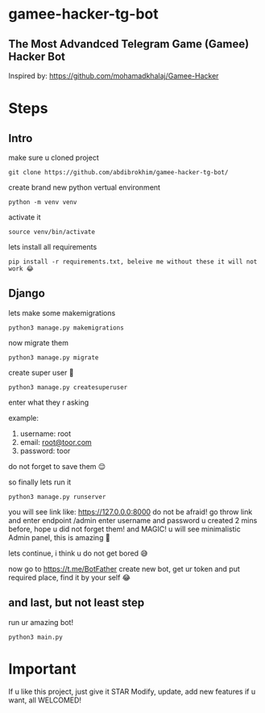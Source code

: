 # gamee-hacker-tg-bot
## The Most Advandced Telegram Game (Gamee) Hacker Bot

Inspired by: https://github.com/mohamadkhalaj/Gamee-Hacker

# Steps

## Intro

make sure u cloned project
 
 ```
 git clone https://github.com/abdibrokhim/gamee-hacker-tg-bot/
 
 ```

create brand new python vertual environment

```
python -m venv venv

```

activate it

```
source venv/bin/activate

```

lets install all requirements


```
pip install -r requirements.txt, beleive me without these it will not work 😂

```

## Django

lets make some makemigrations

```
python3 manage.py makemigrations

```

now migrate them

```
python3 manage.py migrate

```

create super user 🦾

```
python3 manage.py createsuperuser

```
enter what they r asking 

example:
1. username: root
2. email: root@toor.com
3. password: toor

do not forget to save them 😌

so finally lets run it

```
python3 manage.py runserver

```

you will see link like: https://127.0.0.0:8000
do not be afraid! go throw link and enter endpoint /admin
enter username and password u created 2 mins before, hope u did not forget them!
and MAGIC! u will see minimalistic Admin panel, this is amazing 👏


lets continue, i think u do not get bored 😅

now go to https://t.me/BotFather
create new bot, get ur token and put required place, find it by your self 😂

## and last, but not least step

run ur amazing bot!

```
python3 main.py

```

# Important

If u like this project, just give it STAR
Modify, update, add new features if u want, all WELCOMED!


